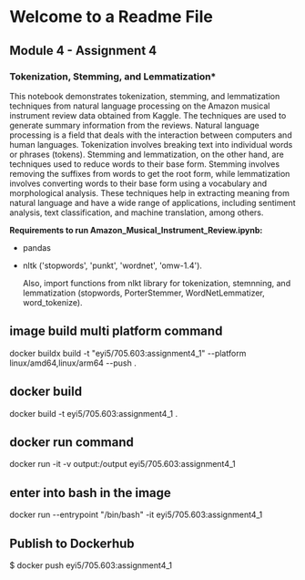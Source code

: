 # Welcome to a Readme File
## Module 4 - Assignment 4

### Tokenization, Stemming, and Lemmatization*

This notebook demonstrates tokenization, stemming, and lemmatization techniques from natural language processing on the Amazon musical instrument review data obtained from Kaggle. The techniques are used to generate summary information from the reviews. Natural language processing is a field that deals with the interaction between computers and human languages. Tokenization involves breaking text into individual words or phrases (tokens). Stemming and lemmatization, on the other hand, are techniques used to reduce words to their base form. Stemming involves removing the suffixes from words to get the root form, while lemmatization involves converting words to their base form using a vocabulary and morphological analysis. These techniques help in extracting meaning from natural language and have a wide range of applications, including sentiment analysis, text classification, and machine translation, among others.

**Requirements to run Amazon_Musical_Instrument_Review.ipynb:**
  - pandas
  - nltk ('stopwords', 'punkt', 'wordnet', 'omw-1.4').  
  
    Also, import functions from nlkt library for tokenization, stemnning, and lemmatization (stopwords, PorterStemmer, WordNetLemmatizer, word_tokenize).

## image build multi platform command
docker buildx build -t "eyi5/705.603:assignment4_1" --platform linux/amd64,linux/arm64 --push .

## docker build 
docker build -t eyi5/705.603:assignment4_1 .

## docker run command
docker run -it -v output:/output eyi5/705.603:assignment4_1

## enter into bash in the image
 docker run --entrypoint "/bin/bash" -it eyi5/705.603:assignment4_1

## Publish to Dockerhub
$ docker push eyi5/705.603:assignment4_1
